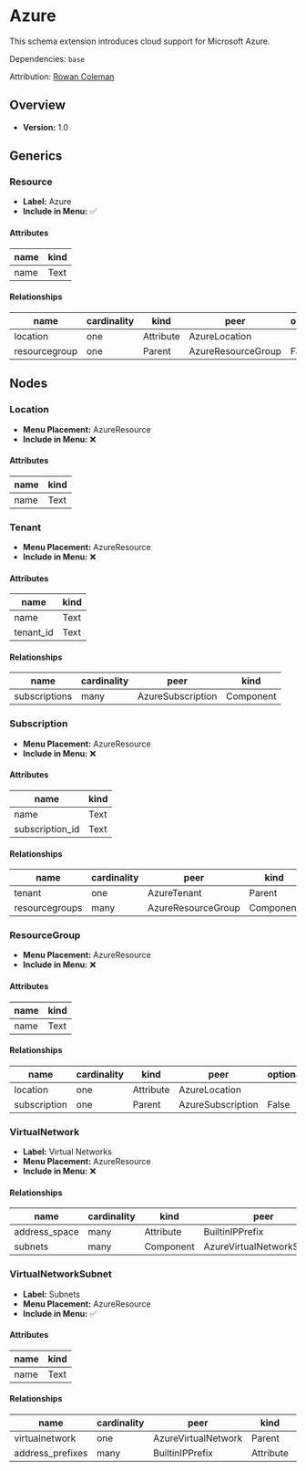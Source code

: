 # Azure

This schema extension introduces cloud support for Microsoft Azure.

Dependencies: `base`

Attribution: [Rowan Coleman](https://www.linkedin.com/in/rowan-coleman-6a147156/)

## Overview

- **Version:** 1.0

## Generics

### Resource

- **Label:** Azure
- **Include in Menu:** ✅

#### Attributes

| name | kind |
| ---- | ---- |
| name | Text |

#### Relationships

| name | cardinality | kind | peer | optional |
| ---- | ----------- | ---- | ---- | -------- |
| location | one | Attribute | AzureLocation |  |
| resourcegroup | one | Parent | AzureResourceGroup | False |

## Nodes

### Location

- **Menu Placement:** AzureResource
- **Include in Menu:** ❌

#### Attributes

| name | kind |
| ---- | ---- |
| name | Text |

### Tenant

- **Menu Placement:** AzureResource
- **Include in Menu:** ❌

#### Attributes

| name | kind |
| ---- | ---- |
| name | Text |
| tenant_id | Text |

#### Relationships

| name | cardinality | peer | kind |
| ---- | ----------- | ---- | ---- |
| subscriptions | many | AzureSubscription | Component |

### Subscription

- **Menu Placement:** AzureResource
- **Include in Menu:** ❌

#### Attributes

| name | kind |
| ---- | ---- |
| name | Text |
| subscription_id | Text |

#### Relationships

| name | cardinality | peer | kind | optional |
| ---- | ----------- | ---- | ---- | -------- |
| tenant | one | AzureTenant | Parent | False |
| resourcegroups | many | AzureResourceGroup | Component |  |

### ResourceGroup

- **Menu Placement:** AzureResource
- **Include in Menu:** ❌

#### Attributes

| name | kind |
| ---- | ---- |
| name | Text |

#### Relationships

| name | cardinality | kind | peer | optional |
| ---- | ----------- | ---- | ---- | -------- |
| location | one | Attribute | AzureLocation |  |
| subscription | one | Parent | AzureSubscription | False |

### VirtualNetwork

- **Label:** Virtual Networks
- **Menu Placement:** AzureResource
- **Include in Menu:** ❌

#### Relationships

| name | cardinality | kind | peer |
| ---- | ----------- | ---- | ---- |
| address_space | many | Attribute | BuiltinIPPrefix |
| subnets | many | Component | AzureVirtualNetworkSubnet |

### VirtualNetworkSubnet

- **Label:** Subnets
- **Menu Placement:** AzureResource
- **Include in Menu:** ✅

#### Attributes

| name | kind |
| ---- | ---- |
| name | Text |

#### Relationships

| name | cardinality | peer | kind | optional |
| ---- | ----------- | ---- | ---- | -------- |
| virtualnetwork | one | AzureVirtualNetwork | Parent | False |
| address_prefixes | many | BuiltinIPPrefix | Attribute |  |
